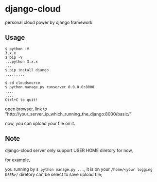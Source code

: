 # django-cloud
personal cloud power by django framework

## Usage

```shell
$ python -V
3.x.x
$ pip -V
...python 3.x.x
...
$ pip install django
.........

$ cd cloudsource
$ python manage.py runserver 0.0.0.0:8000
....
....
Ctrl+C to quit!
```

open browser, link to "http://your_server_ip_which_running_the_django:8000/basic/"

now, you can upload your file on it.

## Note

django-cloud server only support USER HOME diretory for now,

for example,

you running by `$ python manage.py ...`, it is on your `/home/<your logging USER>/` diretory can be select to save upload file;

